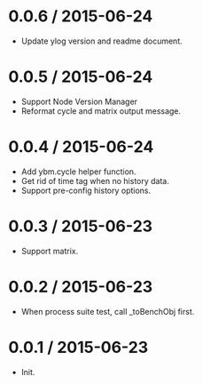 
0.0.6 / 2015-06-24
==================

 * Update ylog version and readme document.

0.0.5 / 2015-06-24
==================

  * Support Node Version Manager
  * Reformat cycle and matrix output message.

0.0.4 / 2015-06-24
==================

  * Add ybm.cycle helper function.
  * Get rid of time tag when no history data.
  * Support pre-config history options.

0.0.3 / 2015-06-23
==================

  * Support matrix.

0.0.2 / 2015-06-23
==================

  * When process suite test, call _toBenchObj first.

0.0.1 / 2015-06-23
==================

  * Init.

